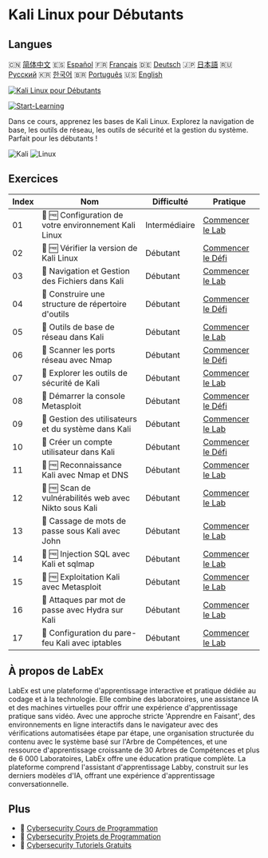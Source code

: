 # Kali Linux pour Débutants

## Langues

🇨🇳 [简体中文](README_zh.md) 🇪🇸 [Español](README_es.md) 🇫🇷 [Français](README_fr.md) 🇩🇪 [Deutsch](README_de.md) 🇯🇵 [日本語](README_ja.md) 🇷🇺 [Русский](README_ru.md) 🇰🇷 [한국어](README_ko.md) 🇧🇷 [Português](README_pt.md) 🇺🇸 [English](README.md) 

[![Kali Linux pour Débutants](https://cover-creator.labex.io/kali-linux-for-beginners.png?lang=fr)](https://labex.io/fr/courses/kali-linux-for-beginners)

[![Start-Learning](https://img.shields.io/badge/Start-Learning-whitesmoke?style=for-the-badge)](https://labex.io/fr/courses/kali-linux-for-beginners)

Dans ce cours, apprenez les bases de Kali Linux. Explorez la navigation de base, les outils de réseau, les outils de sécurité et la gestion du système. Parfait pour les débutants !

![Kali](https://img.shields.io/badge/Kali-whitesmoke?style=for-the-badge&logo=kali)
![Linux](https://img.shields.io/badge/Linux-whitesmoke?style=for-the-badge&logo=linux)


## Exercices

|   Index | Nom                                                   | Difficulté    | Pratique                                                                                                                           |
|---------|-------------------------------------------------------|---------------|------------------------------------------------------------------------------------------------------------------------------------|
|      01 | 📖 🆓 Configuration de votre environnement Kali Linux | Intermédiaire | <a target='_blank' href='https://labex.io/fr/tutorials/kali-setting-up-your-kali-linux-environment-552195'>Commencer le Lab</a>    |
|      02 | 🎯 🆓 Vérifier la version de Kali Linux               | Débutant      | <a target='_blank' href='https://labex.io/fr/tutorials/kali-verify-kali-linux-version-552268'>Commencer le Défi</a>                |
|      03 | 📖  Navigation et Gestion des Fichiers dans Kali      | Débutant      | <a target='_blank' href='https://labex.io/fr/tutorials/kali-navigating-and-managing-files-in-kali-552194'>Commencer le Lab</a>     |
|      04 | 🎯  Construire une structure de répertoire d'outils   | Débutant      | <a target='_blank' href='https://labex.io/fr/tutorials/kali-build-tool-directory-structure-552274'>Commencer le Défi</a>           |
|      05 | 📖  Outils de base de réseau dans Kali                | Débutant      | <a target='_blank' href='https://labex.io/fr/tutorials/kali-basic-networking-tools-in-kali-552191'>Commencer le Lab</a>            |
|      06 | 🎯  Scanner les ports réseau avec Nmap                | Débutant      | <a target='_blank' href='https://labex.io/fr/tutorials/kali-scan-network-ports-with-nmap-552280'>Commencer le Défi</a>             |
|      07 | 📖  Explorer les outils de sécurité de Kali           | Débutant      | <a target='_blank' href='https://labex.io/fr/tutorials/kali-exploring-kali-s-security-tools-552192'>Commencer le Lab</a>           |
|      08 | 🎯  Démarrer la console Metasploit                    | Débutant      | <a target='_blank' href='https://labex.io/fr/tutorials/kali-start-metasploit-console-552287'>Commencer le Défi</a>                 |
|      09 | 📖  Gestion des utilisateurs et du système dans Kali  | Débutant      | <a target='_blank' href='https://labex.io/fr/tutorials/kali-managing-users-and-system-in-kali-552193'>Commencer le Lab</a>         |
|      10 | 🎯  Créer un compte utilisateur dans Kali             | Débutant      | <a target='_blank' href='https://labex.io/fr/tutorials/kali-create-user-account-in-kali-552291'>Commencer le Défi</a>              |
|      11 | 📖 🆓 Reconnaissance Kali avec Nmap et DNS            | Débutant      | <a target='_blank' href='https://labex.io/fr/tutorials/kali-kali-reconnaissance-with-nmap-and-dns-552298'>Commencer le Lab</a>     |
|      12 | 📖 🆓 Scan de vulnérabilités web avec Nikto sous Kali | Débutant      | <a target='_blank' href='https://labex.io/fr/tutorials/kali-kali-vulnerability-scanning-with-nikto-552301'>Commencer le Lab</a>    |
|      13 | 📖  Cassage de mots de passe sous Kali avec John      | Débutant      | <a target='_blank' href='https://labex.io/fr/tutorials/kali-kali-password-cracking-with-john-552297'>Commencer le Lab</a>          |
|      14 | 📖 🆓 Injection SQL avec Kali et sqlmap               | Débutant      | <a target='_blank' href='https://labex.io/fr/tutorials/kali-kali-sql-injection-with-sqlmap-552300'>Commencer le Lab</a>            |
|      15 | 📖 🆓 Exploitation Kali avec Metasploit               | Débutant      | <a target='_blank' href='https://labex.io/fr/tutorials/kali-kali-exploitation-with-metasploit-552293'>Commencer le Lab</a>         |
|      16 | 📖  Attaques par mot de passe avec Hydra sur Kali     | Débutant      | <a target='_blank' href='https://labex.io/fr/tutorials/kali-kali-password-attacks-with-hydra-552296'>Commencer le Lab</a>          |
|      17 | 📖  Configuration du pare-feu Kali avec iptables      | Débutant      | <a target='_blank' href='https://labex.io/fr/tutorials/kali-kali-firewall-configuration-with-iptables-552294'>Commencer le Lab</a> |

## À propos de LabEx

LabEx est une plateforme d'apprentissage interactive et pratique dédiée au codage et à la technologie. Elle combine des laboratoires, une assistance IA et des machines virtuelles pour offrir une expérience d'apprentissage pratique sans vidéo. Avec une approche stricte 'Apprendre en Faisant', des environnements en ligne interactifs dans le navigateur avec des vérifications automatisées étape par étape, une organisation structurée du contenu avec le système basé sur l'Arbre de Compétences, et une ressource d'apprentissage croissante de 30 Arbres de Compétences et plus de 6 000 Laboratoires, LabEx offre une éducation pratique complète. La plateforme comprend l'assistant d'apprentissage Labby, construit sur les derniers modèles d'IA, offrant une expérience d'apprentissage conversationnelle.

## Plus

- 🔗 [Cybersecurity Cours de Programmation](https://github.com/labex-labs/awesome-programming-courses)
- 🔗 [Cybersecurity Projets de Programmation](https://github.com/labex-labs/awesome-programming-projects)
- 🔗 [Cybersecurity Tutoriels Gratuits](https://github.com/labex-labs/cybersecurity-free-tutorials)


